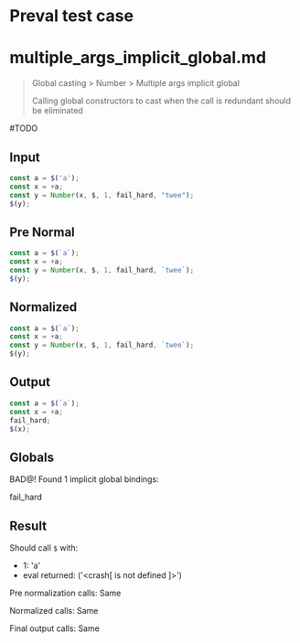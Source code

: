 # Preval test case

# multiple_args_implicit_global.md

> Global casting > Number > Multiple args implicit global
>
> Calling global constructors to cast when the call is redundant should be eliminated

#TODO

## Input

`````js filename=intro
const a = $('a');
const x = +a;
const y = Number(x, $, 1, fail_hard, "twee");
$(y);
`````

## Pre Normal

`````js filename=intro
const a = $(`a`);
const x = +a;
const y = Number(x, $, 1, fail_hard, `twee`);
$(y);
`````

## Normalized

`````js filename=intro
const a = $(`a`);
const x = +a;
const y = Number(x, $, 1, fail_hard, `twee`);
$(y);
`````

## Output

`````js filename=intro
const a = $(`a`);
const x = +a;
fail_hard;
$(x);
`````

## Globals

BAD@! Found 1 implicit global bindings:

fail_hard

## Result

Should call `$` with:
 - 1: 'a'
 - eval returned: ('<crash[ <ref> is not defined ]>')

Pre normalization calls: Same

Normalized calls: Same

Final output calls: Same
